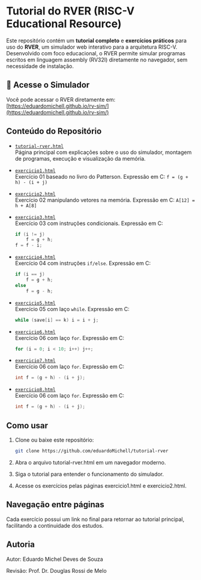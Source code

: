 # Tutorial do RVER (RISC-V Educational Resource)

Este repositório contém um **tutorial completo** e **exercícios práticos** para uso do **RVER**, um simulador web interativo para a arquitetura RISC-V. Desenvolvido com foco educacional, o RVER permite simular programas escritos em linguagem assembly (RV32I) diretamente no navegador, sem necessidade de instalação.

## 🔗 Acesse o Simulador

Você pode acessar o RVER diretamente em: [https://eduardomichell.github.io/rv-sim/](https://eduardomichell.github.io/rv-sim/)

## Conteúdo do Repositório

- [`tutorial-rver.html`](tutorial-rver.html)  
  Página principal com explicações sobre o uso do simulador, montagem de programas, execução e visualização da memória.

- [`exercicio1.html`](exercicio1.html)  
  Exercício 01 baseado no livro do Patterson. Expressão em C: `f = (g + h) - (i + j)`

- [`exercicio2.html`](exercicio2.html)  
  Exercício 02 manipulando vetores na memória. Expressão em C: `A[12] = h + A[8]`

- [`exercicio3.html`](exercicio3.html)  
  Exercício 03 com instruções condicionais. Expressão em C:

  ```c
  if (i != j)
      f = g + h;
  f = f - i;
  ```

- [`exercicio4.html`](exercicio4.html)  
  Exercício 04 com instruções `if/else`. Expressão em C:

  ```c
  if (i == j)
      f = g + h;
  else
      f = g - h;
  ```

- [`exercicio5.html`](exercicio5.html)  
  Exercício 05 com laço `while`. Expressão em C:

  ```c
  while (save[i] == k) i = i + j;
  ```

- [`exercicio6.html`](exercicio6.html)  
  Exercício 06 com laço `for`. Expressão em C:

  ```c
  for (i = 0; i < 10; i++) j++;
  ```

- [`exercicio7.html`](exercicio7.html)  
  Exercício 06 com laço `for`. Expressão em C:

  ```c
  int f = (g + h) - (i + j);
  ```

- [`exercicio8.html`](exercicio8.html)  
  Exercício 06 com laço `for`. Expressão em C:
  ```c
  int f = (g + h) - (i + j);
  ```

## Como usar

1. Clone ou baixe este repositório:
   ```bash
   git clone https://github.com/eduardoMichell/tutorial-rver
   ```
2. Abra o arquivo tutorial-rver.html em um navegador moderno.

3. Siga o tutorial para entender o funcionamento do simulador.

4. Acesse os exercícios pelas páginas exercicio1.html e exercicio2.html.

## Navegação entre páginas

Cada exercício possui um link no final para retornar ao tutorial principal, facilitando a continuidade dos estudos.

## Autoria

Autor: Eduardo Michel Deves de Souza

Revisão: Prof. Dr. Douglas Rossi de Melo
